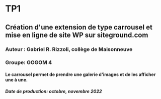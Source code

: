 # TP1
## Création d'une extension de type carrousel et mise en ligne de site WP sur siteground.com
### Auteur : Gabriel R. Rizzoli, collège de Maisonneuve
### Groupe: GOGOM 4
#### Le carrousel permet de prendre une galerie d'images et de les afficher une à une.
##### Date de production: octobre, novembre 2022
